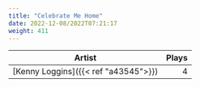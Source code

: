 ```yaml
---
title: "Celebrate Me Home"
date: 2022-12-08/2022T07:21:17
weight: 411
---
```




 Artist | Plays 
----- | -----:
[Kenny Loggins]({{< ref "a43545">}}) | 4
